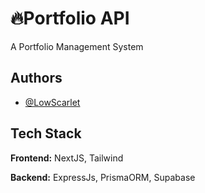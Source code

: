 
# 🔥Portfolio API

A Portfolio Management System


## Authors

- [@LowScarlet](https://github.com/LowScarlet)


## Tech Stack

**Frontend:** NextJS, Tailwind

**Backend:** ExpressJs, PrismaORM, Supabase

